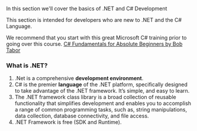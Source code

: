 ﻿In this section we'll cover the basics of .NET and C# Development

This section is intended for developers who are new to .NET and the C# Language.

We recommend that you start with this great Microsoft C# training prior to going over this course.
[C# Fundamentals for Absolute Beginners by Bob Tabor](https://mva.microsoft.com/en-US/training-courses/c-fundamentals-for-absolute-beginners-16169?l=Lvld4EQIC_2706218949)



### What is .NET?

1. .Net is a comprehensive **development environment**.
2. C# is the premier **language** of the .NET platform, specifically designed to take advantage of the .NET framework. It’s simple, and easy to learn.
3. The .NET framework class library is a broad collection of reusable functionality that simplifies development and enables you to accomplish a range of common programming tasks, such as, string manipulations, data collection, database connectivity, and file access.
4. .NET Framework is free (SDK and Runtime).

